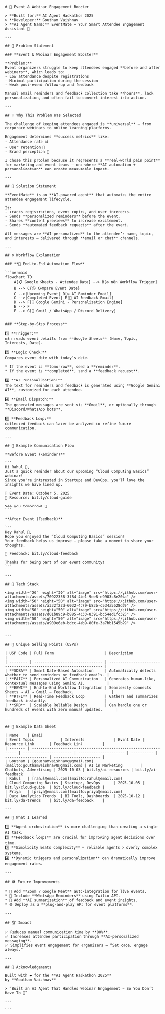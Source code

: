 ````
# 🚀 Event & Webinar Engagement Booster

> **Built for:** AI Agent Hackathon 2025  
> **Developer:** Goutham Vaishnav  
> **AI Agent Name:** EventMate — Your Smart Attendee Engagement Assistant 🤖  

---

## 🎯 Problem Statement

### **Event & Webinar Engagement Booster**

**Problem:**  
Event organizers struggle to keep attendees engaged **before and after webinars**, which leads to:
- Low attendance despite registrations  
- Minimal participation during the session  
- Weak post-event follow-up and feedback  

Manual email reminders and feedback collection take **hours**, lack personalization, and often fail to convert interest into action.

---

## 💡 Why This Problem Was Selected

The challenge of keeping attendees engaged is **universal** — from corporate webinars to online learning platforms.  

Engagement determines **success metrics** like:
- Attendance rate 📊  
- User retention 🔁  
- Brand perception 💬  

I chose this problem because it represents a **real-world pain point** for marketing and event teams — one where **AI automation + personalization** can create measurable impact.

---

## 💭 Solution Statement

**EventMate** is an **AI-powered agent** that automates the entire attendee engagement lifecycle.

It:
- Tracks registrations, event topics, and user interests.  
- Sends **personalized reminders** before the event.  
- Shares **content previews** to increase excitement.  
- Sends **automated feedback requests** after the event.  

All messages are **AI-personalized** to the attendee’s name, topic, and interests — delivered through **email or chat** channels.

---

## ⚙️ Workflow Explanation

### **🔁 End-to-End Automation Flow**

```mermaid
flowchart TD
    A[📋 Google Sheets - Attendee Data] --> B[⚙️ n8n Workflow Trigger]
    B --> C{🕒 Compare Event Date}
    C -->|Upcoming Event| D[✉️ AI Reminder Email]
    C -->|Completed Event| E[📨 AI Feedback Email]
    D --> F[🤖 Google Gemini - Personalization Engine]
    E --> F
    F --> G[📧 Gmail / WhatsApp / Discord Delivery]


### **Step-by-Step Process**

1️⃣ **Trigger:**
n8n reads event details from **Google Sheets** (Name, Topic, Interests, Date).

2️⃣ **Logic Check:**
Compares event date with today’s date.

* If the event is **tomorrow**, send a **reminder**.
* If the event is **completed**, send a **feedback request**.

3️⃣ **AI Personalization:**
The text for reminders and feedback is generated using **Google Gemini AI**, customized for each attendee.

4️⃣ **Email Dispatch:**
The generated messages are sent via **Gmail**, or optionally through **Discord/WhatsApp bots**.

5️⃣ **Feedback Loop:**
Collected feedback can later be analyzed to refine future communication.

---

## 🧠 Example Communication Flow

**Before Event (Reminder)**

```
Hi Rahul 👋,
Just a quick reminder about our upcoming “Cloud Computing Basics” webinar!  
Since you're interested in Startups and DevOps, you'll love the insights we have lined up.

📅 Event Date: October 5, 2025  
🔗 Resource: bit.ly/cloud-guide  

See you tomorrow! 🚀
```

**After Event (Feedback)**

```
Hey Rahul 👋,
Hope you enjoyed the “Cloud Computing Basics” session!  
Your feedback helps us improve — please take a moment to share your thoughts.

📝 Feedback: bit.ly/cloud-feedback  

Thanks for being part of our event community!
```

---

## 🧩 Tech Stack

<img width="50" height="50" alt="image" src="https://github.com/user-attachments/assets/70922358-3f84-4be1-9ee8-e9903c8e20ba" />
<img width="50" height="50" alt="image" src="https://github.com/user-attachments/assets/a332f22d-6032-4d79-b83b-c534a5528d59" />
<img width="50" height="50" alt="image" src="https://github.com/user-attachments/assets/d01b89c9-b885-4633-8391-bc54ed1fc395" />
<img width="50" height="50" alt="image" src="https://github.com/user-attachments/assets/a909e6eb-bdcc-4eb9-80fe-3a7bb1545b79" />


---

## 💎 Unique Selling Points (USPs)

| USP Code | Full Form                       | Description                                                         |
| -------- | ------------------------------- | ------------------------------------------------------------------- |
| **SDBA** | Smart Date-Based Automation     | Automatically detects whether to send reminders or feedback emails. |
| **PAIC** | Personalized AI Communication   | Generates human-like, contextual messages using Gemini AI.          |
| **EEWI** | End-to-End Workflow Integration | Seamlessly connects Sheets → AI → Gmail → Feedback.                 |
| **RTFL** | Real-Time Feedback Loop         | Gathers and summarizes feedback instantly.                          |
| **SRD**  | Scalable Reliable Design        | Can handle one or hundreds of events with zero manual updates.      |

---

## 🧩 Example Data Sheet

| Name    | Email                                                           | Event Topic            | Interests             | Event Date | Resource Link       | Feedback Link         |
| ------- | --------------------------------------------------------------- | ---------------------- | --------------------- | ---------- | ------------------- | --------------------- |
| Goutham | [gouthamvaishnav8@gmail.com](mailto:gouthamvaishnav8@gmail.com) | AI in Marketing        | Chatbots, Advertising | 2025-10-03 | bit.ly/ai-resources | bit.ly/ai-feedback    |
| Rahul   | [rahul@email.com](mailto:rahul@email.com)                       | Cloud Computing Basics | Startups, DevOps      | 2025-10-05 | bit.ly/cloud-guide  | bit.ly/cloud-feedback |
| Priya   | [priya@email.com](mailto:priya@email.com)                       | Data Analytics Trends  | BI Tools, Dashboards  | 2025-10-12 | bit.ly/da-trends    | bit.ly/da-feedback    |

---

## 🧰 What I Learned

1️⃣ **Agent orchestration** is more challenging than creating a single AI task.
2️⃣ **Feedback loops** are crucial for improving agent decisions over time.
3️⃣ **Simplicity beats complexity** — reliable agents > overly complex systems.
4️⃣ **Dynamic triggers and personalization** can dramatically improve engagement rates.

---

## 🛠️ Future Improvements

* 🔗 Add **Zoom / Google Meet** auto-integration for live events.
* 💬 Include **WhatsApp Reminders** using Twilio API.
* 🧾 Add **AI summarization** of feedback and event insights.
* 🌐 Deploy as a **plug-and-play API for event platforms**.

---

## 🏆 Impact

✅ Reduces manual communication time by **80%**.
✅ Increases attendee participation through **AI-personalized messaging**.
✅ Simplifies event engagement for organizers — “Set once, engage always.”

---

## 🙌 Acknowledgements

Built with ❤️ for the **AI Agent Hackathon 2025**
by **Goutham Vaishnav**

> “Built an AI Agent That Handles Webinar Engagement — So You Don’t Have To 🎯”

---

```

